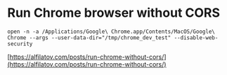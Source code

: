 # Run Chrome browser without CORS


`open -n -a /Applications/Google\ Chrome.app/Contents/MacOS/Google\ Chrome --args --user-data-dir="/tmp/chrome_dev_test" --disable-web-security`

[https://alfilatov.com/posts/run-chrome-without-cors/](https://alfilatov.com/posts/run-chrome-without-cors/)